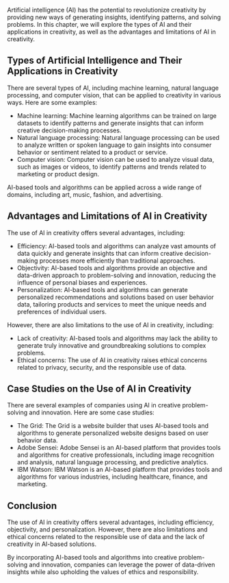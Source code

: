 
Artificial intelligence (AI) has the potential to revolutionize creativity by providing new ways of generating insights, identifying patterns, and solving problems. In this chapter, we will explore the types of AI and their applications in creativity, as well as the advantages and limitations of AI in creativity.

Types of Artificial Intelligence and Their Applications in Creativity
---------------------------------------------------------------------

There are several types of AI, including machine learning, natural language processing, and computer vision, that can be applied to creativity in various ways. Here are some examples:

* Machine learning: Machine learning algorithms can be trained on large datasets to identify patterns and generate insights that can inform creative decision-making processes.
* Natural language processing: Natural language processing can be used to analyze written or spoken language to gain insights into consumer behavior or sentiment related to a product or service.
* Computer vision: Computer vision can be used to analyze visual data, such as images or videos, to identify patterns and trends related to marketing or product design.

AI-based tools and algorithms can be applied across a wide range of domains, including art, music, fashion, and advertising.

Advantages and Limitations of AI in Creativity
----------------------------------------------

The use of AI in creativity offers several advantages, including:

* Efficiency: AI-based tools and algorithms can analyze vast amounts of data quickly and generate insights that can inform creative decision-making processes more efficiently than traditional approaches.
* Objectivity: AI-based tools and algorithms provide an objective and data-driven approach to problem-solving and innovation, reducing the influence of personal biases and experiences.
* Personalization: AI-based tools and algorithms can generate personalized recommendations and solutions based on user behavior data, tailoring products and services to meet the unique needs and preferences of individual users.

However, there are also limitations to the use of AI in creativity, including:

* Lack of creativity: AI-based tools and algorithms may lack the ability to generate truly innovative and groundbreaking solutions to complex problems.
* Ethical concerns: The use of AI in creativity raises ethical concerns related to privacy, security, and the responsible use of data.

Case Studies on the Use of AI in Creativity
-------------------------------------------

There are several examples of companies using AI in creative problem-solving and innovation. Here are some case studies:

* The Grid: The Grid is a website builder that uses AI-based tools and algorithms to generate personalized website designs based on user behavior data.
* Adobe Sensei: Adobe Sensei is an AI-based platform that provides tools and algorithms for creative professionals, including image recognition and analysis, natural language processing, and predictive analytics.
* IBM Watson: IBM Watson is an AI-based platform that provides tools and algorithms for various industries, including healthcare, finance, and marketing.

Conclusion
----------

The use of AI in creativity offers several advantages, including efficiency, objectivity, and personalization. However, there are also limitations and ethical concerns related to the responsible use of data and the lack of creativity in AI-based solutions.

By incorporating AI-based tools and algorithms into creative problem-solving and innovation, companies can leverage the power of data-driven insights while also upholding the values of ethics and responsibility.
